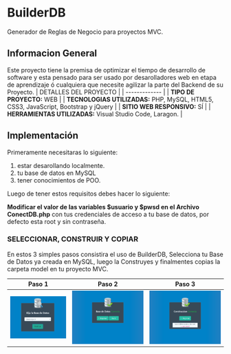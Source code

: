 # BuilderDB

Generador de Reglas de Negocio para proyectos MVC.

## Informacion General

Este proyecto tiene la premisa de optimizar el tiempo de desarrollo de software y esta pensado para ser usado por desarolladores web en etapa de aprendizaje ó cualquiera que necesite agilizar la parte del Backend de su Proyecto.
| DETALLES DEL PROYECTO  |
| ------------- |
| **TIPO DE PROYECTO:** WEB  |
| **TECNOLOGIAS UTILIZADAS:** PHP, MySQL, HTML5, CSS3, JavaScript, Bootstrap y jQuery  |
| **SITIO WEB RESPONSIVO:** SÍ  |
| **HERRAMIENTAS UTILIZADAS:** Visual Studio Code, Laragon.  |

## Implementación

Primeramente necesitaras lo siguiente:

1. estar desarollando localmente.
2. tu base de datos en MySQL
3. tener conocimientos de POO.


Luego de tener estos requisitos debes hacer lo siguiente:

**Modificar el valor de las variables $usuario y $pwsd en el Archivo ConectDB.php** con tus credenciales de acceso a tu base de datos, por defecto esta root y sin contraseña.

### SELECCIONAR, CONSTRUIR Y COPIAR

En estos 3 simples pasos consistira el uso de BuilderDB, Selecciona tu Base de Datos ya creada en MySQL, luego la Construyes y finalmentes copias la carpeta model en tu proyecto MVC.

| Paso 1 | Paso 2 | Paso 3 |
| ------ | ------ | ------ |
| ![Paso 1](https://github.com/flvportafolio/BuilderDB/blob/master/paso1.png) | ![Paso 2](https://github.com/flvportafolio/BuilderDB/blob/master/paso2.png) | ![Paso 3](https://github.com/flvportafolio/BuilderDB/blob/master/paso3.png) |


